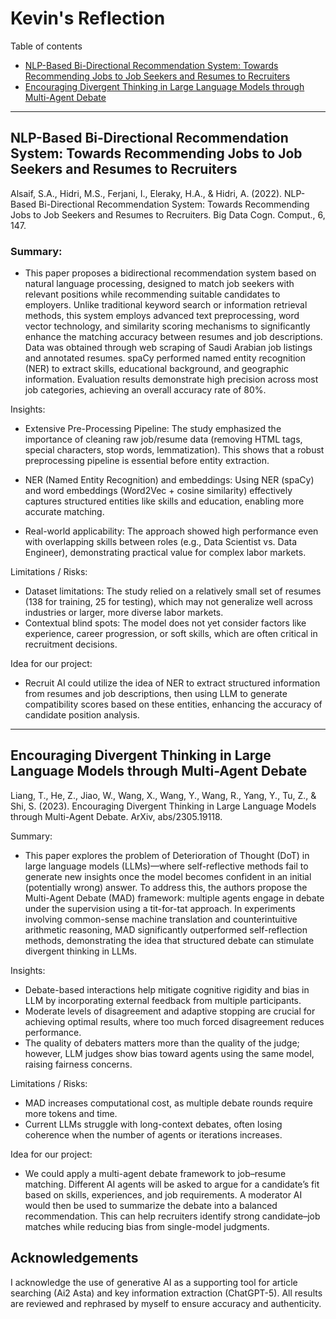 # Kevin's Reflection

Table of contents
- [NLP-Based Bi-Directional Recommendation System: Towards Recommending Jobs to Job Seekers and Resumes to Recruiters](#paper-1)
- [Encouraging Divergent Thinking in Large Language Models through Multi-Agent Debate](#paper-2)

---

<a id="paper-1"></a>

##  NLP-Based Bi-Directional Recommendation System: Towards Recommending Jobs to Job Seekers and Resumes to Recruiters 

Alsaif, S.A., Hidri, M.S., Ferjani, I., Eleraky, H.A., & Hidri, A. (2022). NLP-Based Bi-Directional Recommendation System: Towards Recommending Jobs to Job Seekers and Resumes to Recruiters. Big Data Cogn. Comput., 6, 147.

### Summary:  
- This paper proposes a bidirectional recommendation system based on natural language processing, designed to match job seekers with relevant positions while recommending suitable candidates to employers. Unlike traditional keyword search or information retrieval methods, this system employs advanced text preprocessing, word vector technology, and similarity scoring mechanisms to significantly enhance the matching accuracy between resumes and job descriptions. Data was obtained through web scraping of Saudi Arabian job listings and annotated resumes. spaCy performed named entity recognition (NER) to extract skills, educational background, and geographic information. Evaluation results demonstrate high precision across most job categories, achieving an overall accuracy rate of 80%.

Insights:
-  Extensive Pre-Processing Pipeline: The study emphasized  the importance of cleaning raw job/resume data (removing HTML tags, special characters, stop words, lemmatization). This shows that a robust preprocessing pipeline is essential before entity extraction.

- NER (Named Entity Recognition) and embeddings: Using NER (spaCy) and word embeddings (Word2Vec + cosine similarity) effectively captures structured entities like skills and education, enabling more accurate matching.

- Real-world applicability: The approach showed high performance even with overlapping skills between roles (e.g., Data Scientist vs. Data Engineer), demonstrating practical value for complex labor markets.

Limitations / Risks:
- Dataset limitations: The study relied on a relatively small set of resumes (138 for training, 25 for testing), which may not generalize well across industries or larger, more diverse labor markets.
- Contextual blind spots: The model does not yet consider factors like experience, career progression, or soft skills, which are often critical in recruitment decisions.

Idea for our project:
- Recruit AI could utilize the idea of NER to extract structured information from resumes and job descriptions, then using LLM to generate compatibility scores based on these entities, enhancing the accuracy of candidate position analysis.

---

<a id="paper-2"></a>

## Encouraging Divergent Thinking in Large Language Models through Multi-Agent Debate
Liang, T., He, Z., Jiao, W., Wang, X., Wang, Y., Wang, R., Yang, Y., Tu, Z., & Shi, S. (2023). Encouraging Divergent Thinking in Large Language Models through Multi-Agent Debate. ArXiv, abs/2305.19118.

Summary:  
- This paper explores the problem of Deterioration of Thought (DoT) in large language models (LLMs)—where self-reflective methods fail to generate new insights once the model becomes confident in an initial (potentially wrong) answer. To address this, the authors propose the Multi-Agent Debate (MAD) framework: multiple agents engage in debate under the supervision using a tit-for-tat approach. In experiments involving common-sense machine translation and counterintuitive arithmetic reasoning, MAD significantly outperformed self-reflection methods, demonstrating the idea that structured debate can stimulate divergent thinking in LLMs.

Insights:
- Debate-based interactions help mitigate cognitive rigidity and bias in LLM by incorporating external feedback from multiple participants.
- Moderate levels of disagreement and adaptive stopping are crucial for achieving optimal results, where too much forced disagreement reduces performance.
- The quality of debaters matters more than the quality of the judge; however, LLM judges show bias toward agents using the same model, raising fairness concerns.

Limitations / Risks:
- MAD increases computational cost, as multiple debate rounds require more tokens and time.
- Current LLMs struggle with long-context debates, often losing coherence when the number of agents or iterations increases.

Idea for our project:
- We could apply a multi-agent debate framework to job–resume matching. Different AI agents will be asked to argue for a candidate’s fit based on skills, experiences, and job requirements. A moderator AI would then be used to summarize the debate into a balanced recommendation. This can help recruiters identify strong candidate–job matches while reducing bias from single-model judgments.

## Acknowledgements
I acknowledge the use of generative AI as a supporting tool for article searching (Ai2 Asta) and key information extraction (ChatGPT-5). All results are reviewed and rephrased by myself to ensure accuracy and authenticity.